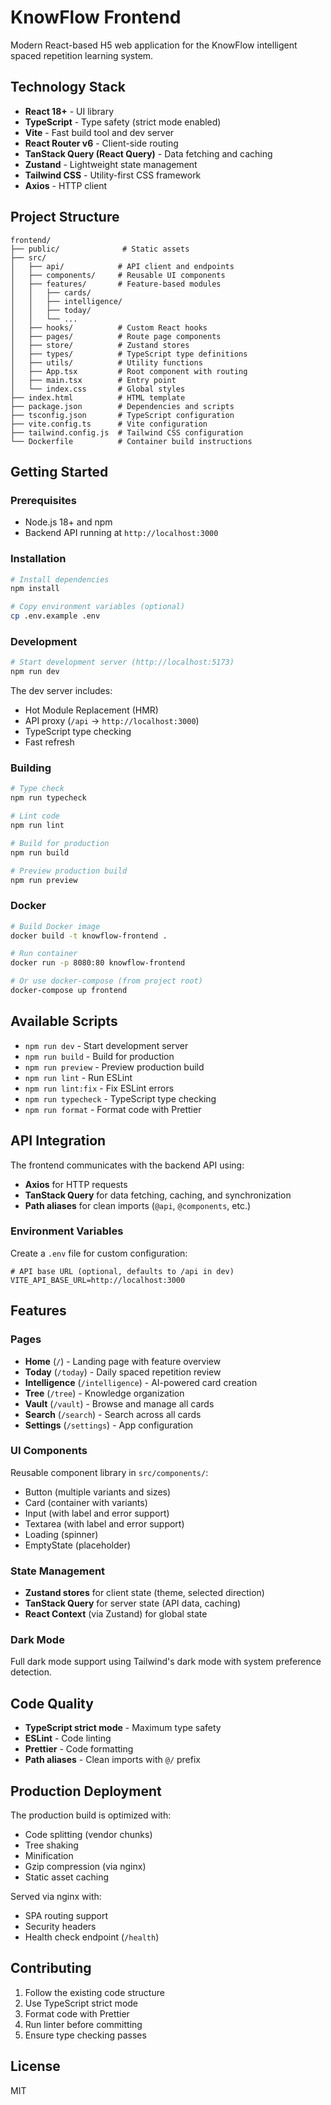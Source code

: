 # KnowFlow Frontend

Modern React-based H5 web application for the KnowFlow intelligent spaced repetition learning system.

## Technology Stack

- **React 18+** - UI library
- **TypeScript** - Type safety (strict mode enabled)
- **Vite** - Fast build tool and dev server
- **React Router v6** - Client-side routing
- **TanStack Query (React Query)** - Data fetching and caching
- **Zustand** - Lightweight state management
- **Tailwind CSS** - Utility-first CSS framework
- **Axios** - HTTP client

## Project Structure

```
frontend/
├── public/              # Static assets
├── src/
│   ├── api/            # API client and endpoints
│   ├── components/     # Reusable UI components
│   ├── features/       # Feature-based modules
│   │   ├── cards/
│   │   ├── intelligence/
│   │   ├── today/
│   │   └── ...
│   ├── hooks/          # Custom React hooks
│   ├── pages/          # Route page components
│   ├── store/          # Zustand stores
│   ├── types/          # TypeScript type definitions
│   ├── utils/          # Utility functions
│   ├── App.tsx         # Root component with routing
│   ├── main.tsx        # Entry point
│   └── index.css       # Global styles
├── index.html          # HTML template
├── package.json        # Dependencies and scripts
├── tsconfig.json       # TypeScript configuration
├── vite.config.ts      # Vite configuration
├── tailwind.config.js  # Tailwind CSS configuration
└── Dockerfile          # Container build instructions
```

## Getting Started

### Prerequisites

- Node.js 18+ and npm
- Backend API running at `http://localhost:3000`

### Installation

```bash
# Install dependencies
npm install

# Copy environment variables (optional)
cp .env.example .env
```

### Development

```bash
# Start development server (http://localhost:5173)
npm run dev
```

The dev server includes:
- Hot Module Replacement (HMR)
- API proxy (`/api` → `http://localhost:3000`)
- TypeScript type checking
- Fast refresh

### Building

```bash
# Type check
npm run typecheck

# Lint code
npm run lint

# Build for production
npm run build

# Preview production build
npm run preview
```

### Docker

```bash
# Build Docker image
docker build -t knowflow-frontend .

# Run container
docker run -p 8080:80 knowflow-frontend

# Or use docker-compose (from project root)
docker-compose up frontend
```

## Available Scripts

- `npm run dev` - Start development server
- `npm run build` - Build for production
- `npm run preview` - Preview production build
- `npm run lint` - Run ESLint
- `npm run lint:fix` - Fix ESLint errors
- `npm run typecheck` - TypeScript type checking
- `npm run format` - Format code with Prettier

## API Integration

The frontend communicates with the backend API using:

- **Axios** for HTTP requests
- **TanStack Query** for data fetching, caching, and synchronization
- **Path aliases** for clean imports (`@api`, `@components`, etc.)

### Environment Variables

Create a `.env` file for custom configuration:

```env
# API base URL (optional, defaults to /api in dev)
VITE_API_BASE_URL=http://localhost:3000
```

## Features

### Pages

- **Home** (`/`) - Landing page with feature overview
- **Today** (`/today`) - Daily spaced repetition review
- **Intelligence** (`/intelligence`) - AI-powered card creation
- **Tree** (`/tree`) - Knowledge organization
- **Vault** (`/vault`) - Browse and manage all cards
- **Search** (`/search`) - Search across all cards
- **Settings** (`/settings`) - App configuration

### UI Components

Reusable component library in `src/components/`:
- Button (multiple variants and sizes)
- Card (container with variants)
- Input (with label and error support)
- Textarea (with label and error support)
- Loading (spinner)
- EmptyState (placeholder)

### State Management

- **Zustand stores** for client state (theme, selected direction)
- **TanStack Query** for server state (API data, caching)
- **React Context** (via Zustand) for global state

### Dark Mode

Full dark mode support using Tailwind's dark mode with system preference detection.

## Code Quality

- **TypeScript strict mode** - Maximum type safety
- **ESLint** - Code linting
- **Prettier** - Code formatting
- **Path aliases** - Clean imports with `@/` prefix

## Production Deployment

The production build is optimized with:
- Code splitting (vendor chunks)
- Tree shaking
- Minification
- Gzip compression (via nginx)
- Static asset caching

Served via nginx with:
- SPA routing support
- Security headers
- Health check endpoint (`/health`)

## Contributing

1. Follow the existing code structure
2. Use TypeScript strict mode
3. Format code with Prettier
4. Run linter before committing
5. Ensure type checking passes

## License

MIT
